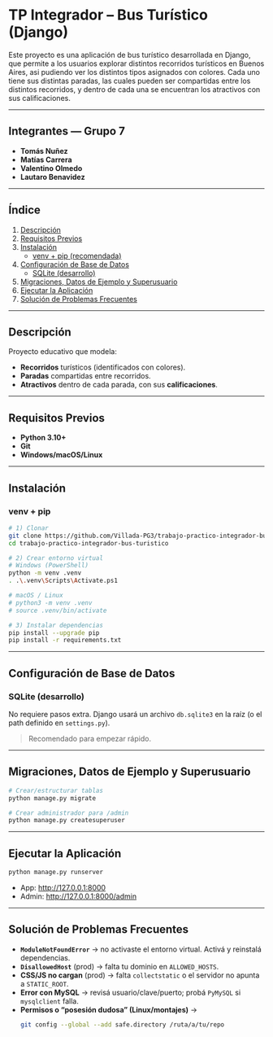 # TP Integrador – Bus Turístico (Django)

Este proyecto es una aplicación de bus turístico desarrollada en Django, que permite a los usuarios explorar distintos recorridos turísticos en Buenos Aires, asi pudiendo ver los distintos tipos asignados con colores. Cada uno tiene sus distintas paradas, las cuales pueden ser compartidas entre los distintos recorridos, y dentro de cada una se encuentran los atractivos con sus calificaciones.

---

## Integrantes — Grupo 7
- **Tomás Nuñez**
- **Matías Carrera**
- **Valentino Olmedo**
- **Lautaro Benavidez**

---

## Índice
1. [Descripción](#descripción)
2. [Requisitos Previos](#requisitos-previos)
3. [Instalación](#instalación)
   - [venv + pip (recomendada)](#venv--pip)
4. [Configuración de Base de Datos](#configuración-de-base-de-datos)
   - [SQLite (desarrollo)](#sqlite-desarrollo)
5. [Migraciones, Datos de Ejemplo y Superusuario](#migraciones-datos-de-ejemplo-y-superusuario)
6. [Ejecutar la Aplicación](#ejecutar-la-aplicación)
7. [Solución de Problemas Frecuentes](#solución-de-problemas-frecuentes)

---

## Descripción
Proyecto educativo que modela:
- **Recorridos** turísticos (identificados con colores).
- **Paradas** compartidas entre recorridos.
- **Atractivos** dentro de cada parada, con sus **calificaciones**.

---

## Requisitos Previos
- **Python 3.10+**
- **Git**  
- **Windows/macOS/Linux**

---

## Instalación

### venv + pip
```bash
# 1) Clonar
git clone https://github.com/Villada-PG3/trabajo-practico-integrador-bus-turistico.git
cd trabajo-practico-integrador-bus-turistico

# 2) Crear entorno virtual
# Windows (PowerShell)
python -m venv .venv
. .\.venv\Scripts\Activate.ps1

# macOS / Linux
# python3 -m venv .venv
# source .venv/bin/activate

# 3) Instalar dependencias
pip install --upgrade pip
pip install -r requirements.txt
```

---

## Configuración de Base de Datos

### SQLite (desarrollo)
No requiere pasos extra. Django usará un archivo `db.sqlite3` en la raíz (o el path definido en `settings.py`).

> Recomendado para empezar rápido.

---

## Migraciones, Datos de Ejemplo y Superusuario
```bash
# Crear/estructurar tablas
python manage.py migrate

# Crear administrador para /admin
python manage.py createsuperuser
```
---

## Ejecutar la Aplicación
```bash
python manage.py runserver
```
- App: http://127.0.0.1:8000  
- Admin: http://127.0.0.1:8000/admin

---

## Solución de Problemas Frecuentes
- **`ModuleNotFoundError`** → no activaste el entorno virtual. Activá y reinstalá dependencias.
- **`DisallowedHost`** (prod) → falta tu dominio en `ALLOWED_HOSTS`.
- **CSS/JS no cargan** (prod) → falta `collectstatic` o el servidor no apunta a `STATIC_ROOT`.
- **Error con MySQL** → revisá usuario/clave/puerto; probá `PyMySQL` si `mysqlclient` falla.
- **Permisos o “posesión dudosa” (Linux/montajes)** →
  ```bash
  git config --global --add safe.directory /ruta/a/tu/repo
  ```
